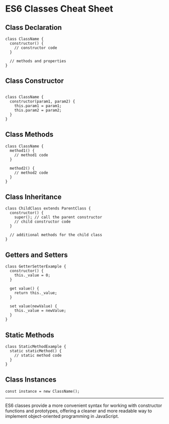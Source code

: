 # ES6 Classes Cheat Sheet


## Class Declaration

```
class ClassName {
  constructor() {
    // constructor code
  }

  // methods and properties
}
```

## Class Constructor

```

class ClassName {
  constructor(param1, param2) {
    this.param1 = param1;
    this.param2 = param2;
  }
}
```

## Class Methods

```
class ClassName {
  method1() {
    // method1 code
  }

  method2() {
    // method2 code
  }
}
```

## Class Inheritance

```
class ChildClass extends ParentClass {
  constructor() {
    super(); // call the parent constructor
    // child constructor code
  }

  // additional methods for the child class
}
```

## Getters and Setters

```
class GetterSetterExample {
  constructor() {
    this._value = 0;
  }

  get value() {
    return this._value;
  }

  set value(newValue) {
    this._value = newValue;
  }
}
```

## Static Methods

```
class StaticMethodExample {
  static staticMethod() {
    // static method code
  }
}
```

## Class Instances

```
const instance = new ClassName();
```

<hr>
ES6 classes provide a more convenient syntax for working with constructor functions and prototypes, offering a cleaner and more readable way to implement object-oriented programming in JavaScript.
